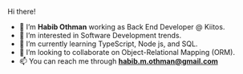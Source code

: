Hi there!


- 👋 I’m **Habib Othman** working as Back End Developer @ Kiitos.
- 👀 I’m interested in Software Development trends.
- 🌱 I’m currently learning TypeScript, Node js, and SQL.
- 💞️ I’m looking to collaborate on Object-Relational Mapping (ORM).
- 📫 You can reach me through **habib.m.othman@gmail.com**

<!---
habibmalek/habibmalek is a ✨ special ✨ repository because its `README.md` (this file) appears on your GitHub profile.
You can click the Preview link to take a look at your changes.
--->
